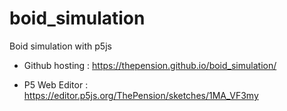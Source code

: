 # boid_simulation
Boid simulation with p5js

- Github hosting : https://thepension.github.io/boid_simulation/

- P5 Web Editor : https://editor.p5js.org/ThePension/sketches/1MA_VF3my

